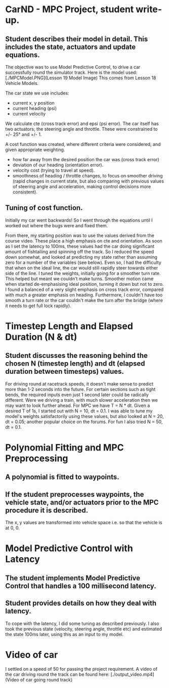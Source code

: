 # CarND - MPC Project, student write-up.


## Student describes their model in detail. This includes the state, actuators and update equations.
The objective was to use Model Predictive Control, to drive a car successfully round the simulator track.
Here is the model used:
[./MPCModel.PNG](Lesson 19 Model Image)
This comes from Lesson 18 Vehicle Models.

The car state we use includes:
- current x, y position
- current heading (psi)
- current velocity 

We calculate cte (cross track error) and epsi (psi error).
The car itself has two actuators; the steering angle and throttle. These were constrained to +/- 25° and +/- 1. 

A cost function was created, where different criteria were considered, and given appropriate weighting.
- how far away from the desired position the car was (cross track error)
- deviation of our heading (orientation error).
- velocity cost (trying to travel at speed).
- smoothness of heading / throttle changes, to focus on smoother driving (rapid changes in current state, but also comparing with previous values of steering angle and acceleration, making control decisions more consistent).

## Tuning of cost function.
Initially my car went backwards! So I went through the equations until I worked out where the bugs were and fixed them.

From there, my starting position was to use the values derived from the course video. These place a high emphasis on cte and orientation. 
As soon as I set the latency to 100ms, these values had the car doing significant amount of fishtailing and spinning off the track.
So I reduced the speed down somewhat, and looked at predicting my state rather than assuming zero for a number of the variables (see below).
Even so, I had the difficulty that when on the ideal line, the car would still rapidly steer towards either side of the line. 
I tuned the weights, initially going for a smoother turn rate. This helped but meant we couldn't make turns. Smoother motion came when started de-emphasising ideal position, turning it down but not to zero.
I found a balanced of a very slight emphasis on cross track error, compared with much a greater emphasis on heading. Furthermore, I couldn't have too smooth a turn rate or the car couldn't make the turn after the bridge (where it needs to get full lock rapidly).

# Timestep Length and Elapsed Duration (N & dt)
## Student discusses the reasoning behind the chosen N (timestep length) and dt (elapsed duration between timesteps) values. 

For driving round at racetrack speeds, it doesn't make sense to predict more than 1-2 seconds into the future. For certain sections such as tight bends, the required inputs even just 1 second later could be radically different. Were we driving a train, with much slower acceleration then we may want to look further ahead. 
For MPC we have T = N * dt. Given a desired T of 1s, I started out with N = 10, dt = 0.1. I was able to tune my model's weights satisfactorily using these values, but also looked at N = 20, dt = 0.05; another popular choice on the forums.
For fun I also tried N = 50, dt = 0.1.

# Polynomial Fitting and MPC Preprocessing
## A polynomial is fitted to waypoints.
## If the student preprocesses waypoints, the vehicle state, and/or actuators prior to the MPC procedure it is described.

The x, y values are transformed into vehicle space i.e. so that the vehicle is at 0, 0.

# Model Predictive Control with Latency
## The student implements Model Predictive Control that handles a 100 millisecond latency. 
## Student provides details on how they deal with latency.

To cope with the latency, I did some tuning as described previously. I also took the previous state (velocity, steering angle, throttle etc) and estimated the state 100ms later, using this as an input to my model.

# Video of car
I settled on a speed of 50 for passing the project requirement. A video of the car driving round the track can be found here:
[./output_video.mp4](Video of car going round track)
